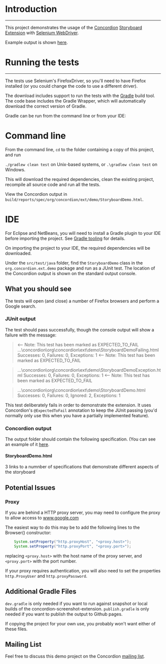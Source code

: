 # Introduction
------------

This project demonstrates the usage of the [Concordion](http://concordion.org) [Storyboard Extension](http://github.com/concordion/concordion-storyboard-extension) with [Selenium WebDriver](http://docs.seleniumhq.org/projects/webdriver/).

Example output is shown [here](http://concordion.github.io/concordion-storyboard-extension-demo/spec/org/concordion/ext/demo/StoryboardDemo.html).

# Running the tests
---------------------------

The tests use Selenium's FirefoxDriver, so you'll need to have Firefox installed (or you could change the code to use a different driver).

The download includes support to run the tests with the [Gradle](http://www.gradle.org/) build tool. The code base includes the Gradle Wrapper, which will automatically download the correct version of Gradle. 

Gradle can be run from the command line or from your IDE:

Command line
============
From the command line, `cd` to the folder containing a copy of this project, and run 

  `./gradlew clean test` on Unix-based systems, or 
  `.\gradlew clean test` on Windows.

This will download the required dependencies, clean the existing project, recompile all source code and run all the tests. 

View the Concordion output in `build/reports/spec/org/concordion/ext/demo/StoryboardDemo.html`.


IDE
===
For Eclipse and NetBeans, you will need to install a Gradle plugin to your IDE before importing the project. See [Gradle tooling](https://www.gradle.org/tooling) for details.

On importing the project to your IDE, the required dependencies will be downloaded.

Under the `src/test/java` folder, find the `StoryboardDemo` class in the `org.concordion.ext.demo` package and run as a JUnit test. The location of the Concordion output is shown on the standard output console.

What you should see
-------------------

The tests will open (and close) a number of Firefox browsers and perform a Google search.
    
### JUnit output
The test should pass successfully, though the console output will show a failure with the message:

> <-- Note: This test has been marked as EXPECTED_TO_FAIL
...\concordion\org\concordion\ext\demo\StoryboardDemoFailing.html
Successes: 0, Failures: 0, Exceptions: 1   <-- Note: This test has been marked as EXPECTED_TO_FAIL

> ...\concordion\org\concordion\ext\demo\StoryboardDemoException.html
Successes: 0, Failures: 0, Exceptions: 1   <-- Note: This test has been marked as EXPECTED_TO_FAIL

> ...\concordion\org\concordion\ext\demo\StoryboardDemo.html
Successes: 0, Failures: 0, Ignored: 2, Exceptions: 1


This test deliberately fails in order to demonstrate the extension.  It uses Concordion's `@ExpectedToFail` annotation to keep the JUnit passing (you'd normally only use this when you have a partially implemented feature).

### Concordion output
The output folder should contain the following specification. (You can see an example of it [here](http://concordion.github.io/concordion-storyboard-extension-demo/spec/org/concordion/ext/demo/StoryboardDemo.html).
    
#### StoryboardDemo.html
3 links to a numnber of specifications that demonstrate different aspects of the storyboard

Potential Issues
------------------------
### Proxy

If you are behind a HTTP proxy server, you may need to configure the proxy to allow access to www.google.com

The easiest way to do this may be to add the following lines to the Browser() constructor:

```java
    System.setProperty("http.proxyHost", "<proxy.host>");
    System.setProperty("http.proxyPort", "<proxy.port>");
```    

replacing `<proxy.host>` with the host name of the proxy server, and `<proxy.port>` with the port number.

If your proxy requires authentication, you will also need to set the properties `http.ProxyUser` and `http.proxyPassword`.


Additional Gradle Files
-----------------------
`dev.gradle` is only needed if you want to run against snapshot or local builds of the concordion-screenshot-extension.
`publish.gradle` is only needed if you want to publish the output to Github pages.

If copying the project for your own use, you probably won't want either of these files.


Mailing List
-----------------
Feel free to discuss this demo project on the Concordion [mailing list](https://groups.google.com/d/forum/concordion).

